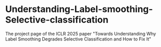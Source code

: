 # Understanding-Label-smoothing-Selective-classification
The project page of the ICLR 2025 paper "Towards Understanding Why Label Smoothing Degrades Selective Classification and How to Fix It"
